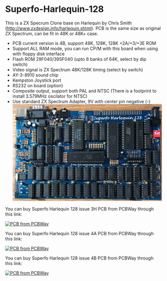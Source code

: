 # Superfo-Harlequin-128
This is a ZX Specrum Clone base on Harlequin by Chris Smith (http://www.zxdesign.info/harlequin.shtml).
PCB is the same size as original ZX Spectrum, can be fit in 48K or 48K+ case.

- PCB current version is 4B, support 48K, 128K, 128K +2A/+3/+3E ROM
- Support ALL RAM mode, you can run CP/M with this board when using with floppy disk interface
- Flash ROM 29F040/39SF040 (upto 8 banks of 64K, select by dip switch)
- Video signal is ZX Spectrum 48K/128K timing (select by switch)
- AY-3-8910 sound chip
- Kempston Joystick port
- RS232 on board (option)
- Composite output, support both PAL and NTSC (There is a footprint to install 3.579MHz oscilator for NTSC)
- Use standard ZX Spectrum Adapter, 9V with center pin negative (-) 
![Board](https://github.com/DonSuperfo/Superfo-Harlequin-128/blob/main/Issue%204A/HARLEQUIN%20128%20Issue%204A.jpg)

You can buy Superfo Harlequin 128 issue 3H PCB from PCBWay through this link:

<a href="https://www.pcbway.com/project/shareproject/Superfo_Harlequin_128_Issue_3H.html"><img src="https://www.pcbway.com/project/img/images/frompcbway-1220.png" alt="PCB from PCBWay" /></a>

You can buy Superfo Harlequin 128 issue 4A PCB from PCBWay through this link:

<a href="https://www.pcbway.com/project/shareproject/Superfo_Harlequin_128_Issue_4A_402143c0.html"><img src="https://www.pcbway.com/project/img/images/frompcbway-1220.png" alt="PCB from PCBWay" /></a>

You can buy Superfo Harlequin 128 issue 4B PCB from PCBWay through this link:

<a href="https://www.pcbway.com/project/shareproject/Superfo_Harlequin_128_Issue_4B_923ea18a.html"><img src="https://www.pcbway.com/project/img/images/frompcbway-1220.png" alt="PCB from PCBWay" /></a>
